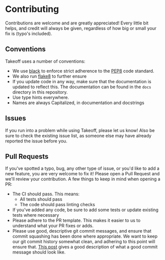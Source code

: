 # Contributing

Contributions are welcome and are greatly appreciated! Every little bit helps, and credit will always be given, regardless
of how big or small your fix is (typo's included).

## Conventions
Takeoff uses a number of conventions:
- We use [black](https://pypi.org/project/black/) to enforce strict adherence to the [PEP8](https://www.python.org/dev/peps/pep-0008/) code standard.
- We also run [flake8](http://flake8.pycqa.org/en/latest/) to further ensure 
- If you update code in any way, make sure that the documentation is updated to reflect this. The documentation can be found
in the `docs` directory in this repository.
- Use type hints everywhere.
- Names are always Capitalized, in documentation and docstrings


## Issues
If you run into a problem while using Takeoff, please let us know! Also be sure to check the existing issue list, as someone else
may have already reported the issue before you.

## Pull Requests
If you've spotted a typo, bug, any other type of issue, or you'd like to add a new feature, you are very welcome to fix it! Please open a Pull Request and we'll
review your contribution. A few things to keep in mind when opening a PR:
- The CI should pass. This means:
    - All tests should pass
    - The code should pass linting checks
- If you've added any code, be sure to add some tests or update existing tests where necessary
- Please adhere to the PR template. This makes it easier to us to understand what your PR fixes or adds.
- Please use good, descriptive git commit messages, and ensure that commit squashing has been done where appropriate. We want
to keep our git commit history somewhat clean, and adhering to this point will ensure that. [This post](https://chris.beams.io/posts/git-commit/) gives a good description
of what a good commit message should look like.
